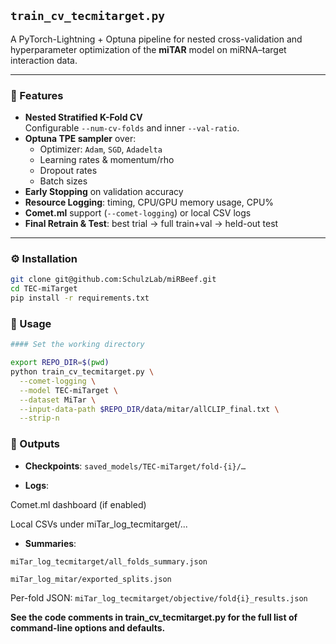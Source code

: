## `train_cv_tecmitarget.py`

A PyTorch-Lightning + Optuna pipeline for nested cross-validation and hyperparameter optimization of the **miTAR** model on miRNA–target interaction data.

---

### 🔑 Features

- **Nested Stratified K-Fold CV**  
  Configurable `--num-cv-folds` and inner `--val-ratio`.  
- **Optuna TPE sampler** over:
  - Optimizer: `Adam`, `SGD`, `Adadelta`  
  - Learning rates & momentum/rho  
  - Dropout rates  
  - Batch sizes  
- **Early Stopping** on validation accuracy  
- **Resource Logging**: timing, CPU/GPU memory usage, CPU%  
- **Comet.ml** support (`--comet-logging`) or local CSV logs  
- **Final Retrain & Test**: best trial → full train+val → held-out test

---

### ⚙️ Installation

```bash
git clone git@github.com:SchulzLab/miRBeef.git
cd TEC-miTarget
pip install -r requirements.txt
```


### 🚀 Usage
```bash
#### Set the working directory

export REPO_DIR=$(pwd)
python train_cv_tecmitarget.py \
  --comet-logging \
  --model TEC-miTarget \
  --dataset MiTar \
  --input-data-path $REPO_DIR/data/mitar/allCLIP_final.txt \
  --strip-n
```



### 📂 Outputs
- **Checkpoints**:
`saved_models/TEC-miTarget/fold-{i}/…`

- **Logs**:

Comet.ml dashboard (if enabled)

Local CSVs under miTar_log_tecmitarget/...

- **Summaries**:

`miTar_log_tecmitarget/all_folds_summary.json`

`miTar_log_mitar/exported_splits.json`

Per-fold JSON: `miTar_log_tecmitarget/objective/fold{i}_results.json`

**See the code comments in train_cv_tecmitarget.py for the full list of command-line options and defaults.**







